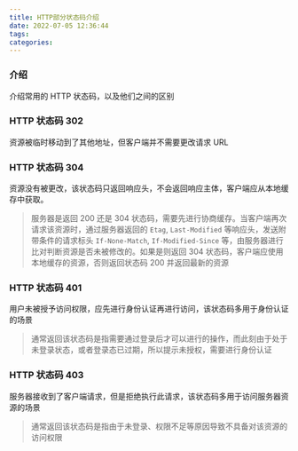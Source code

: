 ```yaml
---
title: HTTP部分状态码介绍
date: 2022-07-05 12:36:44
tags:
categories:
---
```


### 介绍

介绍常用的 HTTP 状态码，以及他们之间的区别

### HTTP 状态码 302

资源被临时移动到了其他地址，但客户端并不需要更改请求 URL

### HTTP 状态码 304

资源没有被更改，该状态码只返回响应头，不会返回响应主体，客户端应从本地缓存中获取。

> 服务器是返回 200 还是 304 状态码，需要先进行协商缓存。当客户端再次请求该资源时，通过服务器返回的 `Etag`, `Last-Modified` 等响应头，发送附带条件的请求标头 `If-None-Match`, `If-Modified-Since` 等，由服务器进行比对判断资源是否未被修改的。如果是则返回 304 状态码，客户端应使用本地缓存的资源，否则返回状态码 200 并返回最新的资源

### HTTP 状态码 401

用户未被授予访问权限，应先进行身份认证再进行访问，该状态码多用于身份认证的场景

> 通常返回该状态码是指需要通过登录后才可以进行的操作，而此刻由于处于未登录状态，或者登录态已过期，所以提示未授权，需要进行身份认证

### HTTP 状态码 403

服务器接收到了客户端请求，但是拒绝执行此请求，该状态码多用于访问服务器资源的场景

> 通常返回该状态码是指由于未登录、权限不足等原因导致不具备对该资源的访问权限
